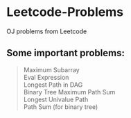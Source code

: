 # Leetcode-Problems
OJ problems from Leetcode

## Some important problems:
> Maximum Subarray  
> Eval Expression  
> Longest Path in DAG  
> Binary Tree Maximum Path Sum  
> Longest Univalue Path  
> Path Sum (for binary tree)  
